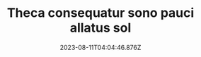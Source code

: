 ---
title: "Theca consequatur sono pauci allatus sol"
date: 2023-08-11T04:04:46.876Z
permalink: "/theca-consequatur-sono-pauci-allatus-sol/"
---